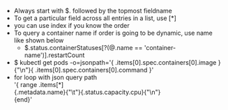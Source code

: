 - Always start with $. followed by the topmost fieldname
- To get a particular field across all entries in a list, use [\*] 
- you can use index if you know the order
- To query a container name if order is going to be dynamic, use name like shown below
  - $.status.containerStatuses[?(@.name == 'container-name')].restartCount
- $ kubectl get pods -o=jsonpath='{ .items[0].spec.containers[0].image } {"\n"}{ .items[0].spec.containers[0].command }'
- for loop with json query path </br> '{ range .items[\*] </br> {.metadata.name}{"\t"}{.status.capacity.cpu}{"\n"} </br> {end}'
 
